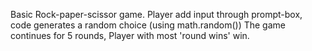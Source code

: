 Basic Rock-paper-scissor game.
Player add input through prompt-box, code generates a random choice (using math.random())
The game continues for 5 rounds, Player with most 'round wins' win.
